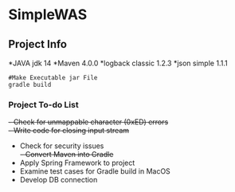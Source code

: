 
# SimpleWAS

## Project Info
*JAVA jdk 14
*Maven 4.0.0
*logback classic 1.2.3
*json simple 1.1.1

```
#Make Executable jar File
gradle build
```

### Project To-do List

~~- Check for unmappable character (0xED) errors~~<br>
~~- Write code for closing input stream~~<br>
- Check for security issues<br>
~~- Convert Maven into Gradle~~<br>
- Apply Spring Framework to project<br>
- Examine test cases for Gradle build in MacOS<br>
- Develop DB connection<br>
